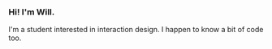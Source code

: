 ### Hi! I'm Will.
I'm a student interested in interaction design. I happen to know a bit of code too.
